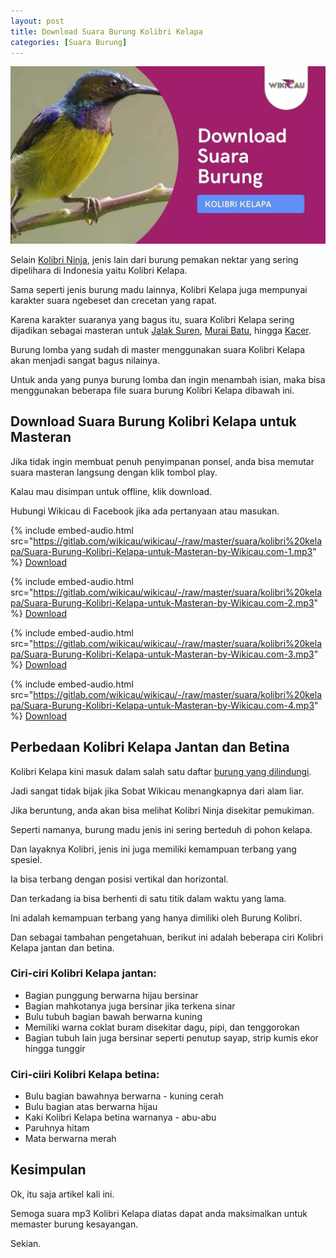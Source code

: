 ```yaml
---
layout: post
title: Download Suara Burung Kolibri Kelapa
categories: [Suara Burung]
---
```


![Download Suara Burung Kolibri Kelapa](/images/suara-burung-kolibri-kelapa.webp)

Selain [Kolibri Ninja](https://wikicau.com/cara-merawat-kolibri-ninja/), jenis lain dari burung pemakan nektar yang sering dipelihara di Indonesia yaitu Kolibri Kelapa.

Sama seperti jenis burung madu lainnya, Kolibri Kelapa juga mempunyai karakter suara ngebeset dan crecetan yang rapat.

Karena karakter suaranya yang bagus itu, suara Kolibri Kelapa sering dijadikan sebagai masteran untuk [Jalak Suren](https://wikicau.com/suara-burung-jalak-suren/), [Murai Batu](https://wikicau.com/suara-murai-batu/), hingga [Kacer](https://wikicau.com/suara-burung-kacer/).

Burung lomba yang sudah di master menggunakan suara Kolibri Kelapa akan menjadi sangat bagus nilainya.

Untuk anda yang punya burung lomba dan ingin menambah isian, maka bisa menggunakan beberapa file suara burung Kolibri Kelapa dibawah ini.

## Download Suara Burung Kolibri Kelapa untuk Masteran

Jika tidak ingin membuat penuh penyimpanan ponsel, anda bisa memutar suara masteran langsung dengan klik tombol play.

Kalau mau disimpan untuk offline, klik download.

Hubungi Wikicau di Facebook jika ada pertanyaan atau masukan.

{% include embed-audio.html src="https://gitlab.com/wikicau/wikicau/-/raw/master/suara/kolibri%20kelapa/Suara-Burung-Kolibri-Kelapa-untuk-Masteran-by-Wikicau.com-1.mp3" %}
[Download](https://bit.ly/2IxwFL2)

{% include embed-audio.html src="https://gitlab.com/wikicau/wikicau/-/raw/master/suara/kolibri%20kelapa/Suara-Burung-Kolibri-Kelapa-untuk-Masteran-by-Wikicau.com-2.mp3" %}
[Download](https://bit.ly/2KyoLDc)

{% include embed-audio.html src="https://gitlab.com/wikicau/wikicau/-/raw/master/suara/kolibri%20kelapa/Suara-Burung-Kolibri-Kelapa-untuk-Masteran-by-Wikicau.com-3.mp3" %}
[Download](https://bit.ly/2MWFzph)

{% include embed-audio.html src="https://gitlab.com/wikicau/wikicau/-/raw/master/suara/kolibri%20kelapa/Suara-Burung-Kolibri-Kelapa-untuk-Masteran-by-Wikicau.com-4.mp3" %}
[Download](https://bit.ly/2IYbAYV)

## Perbedaan Kolibri Kelapa Jantan dan Betina

Kolibri Kelapa kini masuk dalam salah satu daftar [burung yang dilindungi](https://wikicau.com/burung-langka/).

Jadi sangat tidak bijak jika Sobat Wikicau menangkapnya dari alam liar.

Jika beruntung, anda akan bisa melihat Kolibri Ninja disekitar pemukiman.

Seperti namanya, burung madu jenis ini sering berteduh di pohon kelapa.

Dan layaknya Kolibri, jenis ini juga memiliki kemampuan terbang yang spesiel.

Ia bisa terbang dengan posisi vertikal dan horizontal.

Dan terkadang ia bisa berhenti di satu titik dalam waktu yang lama.

Ini adalah kemampuan terbang yang hanya dimiliki oleh Burung Kolibri.

Dan sebagai tambahan pengetahuan, berikut ini adalah beberapa ciri Kolibri Kelapa jantan dan betina.

### Ciri-ciri Kolibri Kelapa jantan:

- Bagian punggung berwarna hijau bersinar
- Bagian mahkotanya juga bersinar jika terkena sinar
- Bulu tubuh bagian bawah berwarna kuning
- Memiliki warna coklat buram disekitar dagu, pipi, dan tenggorokan
- Bagian tubuh lain juga bersinar seperti penutup sayap, strip kumis ekor hingga tunggir

### Ciri-ciiri Kolibri Kelapa betina:

- Bulu bagian bawahnya berwarna - kuning cerah
- Bulu bagian atas berwarna hijau
- Kaki Kolibri Kelapa betina warnanya - abu-abu
- Paruhnya hitam
- Mata berwarna merah

## Kesimpulan

Ok, itu saja artikel kali ini.

Semoga suara mp3 Kolibri Kelapa diatas dapat anda maksimalkan untuk memaster burung kesayangan.

Sekian.